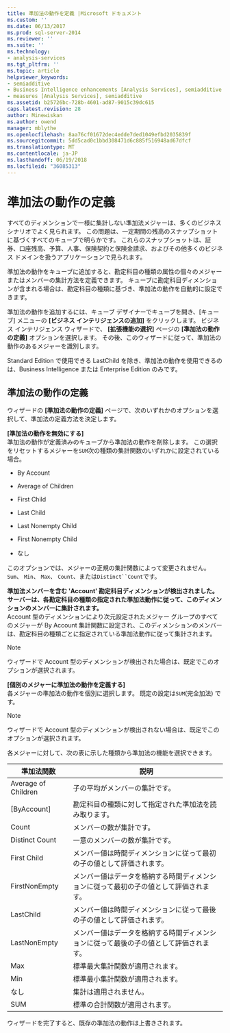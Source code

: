```yaml
---
title: 準加法の動作を定義 |Microsoft ドキュメント
ms.custom: ''
ms.date: 06/13/2017
ms.prod: sql-server-2014
ms.reviewer: ''
ms.suite: ''
ms.technology:
- analysis-services
ms.tgt_pltfrm: ''
ms.topic: article
helpviewer_keywords:
- semiadditive
- Business Intelligence enhancements [Analysis Services], semiadditive behavior
- measures [Analysis Services], semiadditive
ms.assetid: b25726bc-728b-4601-ad87-9015c39dc615
caps.latest.revision: 28
author: Minewiskan
ms.author: owend
manager: mblythe
ms.openlocfilehash: 8aa76cf01672dec4edde7ded1049efbd2035839f
ms.sourcegitcommit: 5dd5cad0c1bbd308471d6c885f516948ad67dfcf
ms.translationtype: MT
ms.contentlocale: ja-JP
ms.lasthandoff: 06/19/2018
ms.locfileid: "36085313"
---
```

# <a name="define-semiadditive-behavior"></a>準加法の動作の定義
  すべてのディメンションで一様に集計しない準加法メジャーは、多くのビジネス シナリオでよく見られます。 この問題は、一定期間の残高のスナップショットに基づくすべてのキューブで明らかです。 これらのスナップショットは、証券、口座残高、予算、人事、保険契約と保険金請求、およびその他多くのビジネス ドメインを扱うアプリケーションで見られます。  
  
 準加法の動作をキューブに追加すると、勘定科目の種類の属性の個々のメジャーまたはメンバーの集計方法を定義できます。 キューブに勘定科目ディメンションが含まれる場合は、勘定科目の種類に基づき、準加法の動作を自動的に設定できます。  
  
 準加法の動作を追加するには、キューブ デザイナーでキューブを開き、[キューブ] メニューの **[ビジネス インテリジェンスの追加]** をクリックします。 ビジネス インテリジェンス ウィザードで、 **[拡張機能の選択]** ページの **[準加法の動作の定義]** オプションを選択します。 その後、このウィザードに従って、準加法の動作のあるメジャーを識別します。  
  
 Standard Edition で使用できる LastChild を除き、準加法の動作を使用できるのは、Business Intelligence または Enterprise Edition のみです。  
  
## <a name="define-semiadditive-behavior"></a>準加法の動作の定義  
 ウィザードの **[準加法の動作の定義]** ページで、次のいずれかのオプションを選択して、準加法の定義方法を決定します。  
  
 **[準加法の動作を無効にする]**  
 準加法の動作が定義済みのキューブから準加法の動作を削除します。 この選択をリセットするメジャーを`SUM`次の種類の集計関数のいずれかに設定されている場合。  
  
-   By Account  
  
-   Average of Children  
  
-   First Child  
  
-   Last Child  
  
-   Last Nonempty Child  
  
-   First Nonempty Child  
  
-   なし  
  
 このオプションでは、メジャーの正規の集計関数によって変更されません。 `Sum`、 `Min`、 `Max`、 `Count`、または`Distinct``Count`です。  
  
 **準加法メンバーを含む 'Account' 勘定科目ディメンションが検出されました。サーバーは、各勘定科目の種類の指定された準加法動作に従って、このディメンションのメンバーに集計されます。**  
 Account 型のディメンションにより次元設定されたメジャー グループのすべてのメジャーが By Account 集計関数に設定され、このディメンションのメンバーは、勘定科目の種類ごとに指定されている準加法動作に従って集計されます。  
  
> [!NOTE]  
>  ウィザードで Account 型のディメンションが検出された場合は、既定でこのオプションが選択されます。  
  
 **[個別のメジャーに準加法の動作を定義する]**  
 各メジャーの準加法の動作を個別に選択します。 既定の設定は`SUM`(完全加法) です。  
  
> [!NOTE]  
>  ウィザードで Account 型のディメンションが検出されない場合は、既定でこのオプションが選択されます。  
  
 各メジャーに対して、次の表に示した種類から準加法の機能を選択できます。  
  
|準加法関数|説明|  
|---------------------------|-----------------|  
|Average of Children|子の平均がメンバーの集計です。|  
|[ByAccount]|勘定科目の種類に対して指定された準加法を読み取ります。|  
|Count|メンバーの数が集計です。|  
|Distinct Count|一意のメンバーの数が集計です。|  
|First Child|メンバー値は時間ディメンションに従って最初の子の値として評価されます。|  
|FirstNonEmpty|メンバー値はデータを格納する時間ディメンションに従って最初の子の値として評価されます。|  
|LastChild|メンバー値は時間ディメンションに従って最後の子の値として評価されます。|  
|LastNonEmpty|メンバー値はデータを格納する時間ディメンションに従って最後の子の値として評価されます。|  
|Max|標準最大集計関数が適用されます。|  
|Min|標準最小集計関数が適用されます。|  
|なし|集計は適用されません。|  
|SUM|標準の合計関数が適用されます。|  
  
 ウィザードを完了すると、既存の準加法の動作は上書きされます。  
  
  